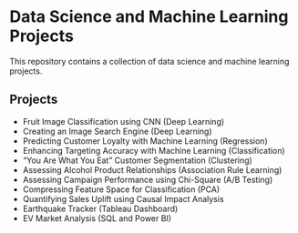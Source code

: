 # Data Science and Machine Learning Projects

This repository contains a collection of data science and machine learning projects. 
## Projects

- Fruit Image Classification using CNN (Deep Learning)
- Creating an Image Search Engine (Deep Learning)
- Predicting Customer Loyalty with Machine Learning (Regression)
- Enhancing Targeting Accuracy with Machine Learning (Classification)
- “You Are What You Eat” Customer Segmentation (Clustering)
- Assessing Alcohol Product Relationships (Association Rule Learning)
- Assessing Campaign Performance using Chi-Square (A/B Testing)
- Compressing Feature Space for Classification (PCA)
- Quantifying Sales Uplift using Causal Impact Analysis
- Earthquake Tracker (Tableau Dashboard)
- EV Market Analysis (SQL and Power BI)


